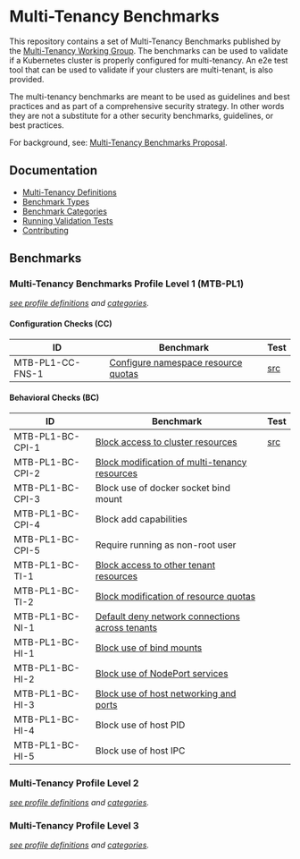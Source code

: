 # Multi-Tenancy Benchmarks

This repository contains a set of Multi-Tenancy Benchmarks published by the 
[Multi-Tenancy Working Group](https://github.com/kubernetes-sigs/multi-tenancy). The benchmarks can be used to validate if a Kubernetes cluster is properly configured for multi-tenancy. An e2e test tool that can be used to validate if your clusters are multi-tenant, is also provided.

The multi-tenancy benchmarks are meant to be used as guidelines and best practices and as part of a comprehensive security strategy. In other words they are not a substitute for a other security benchmarks, guidelines, or best practices.

For background, see: [Multi-Tenancy Benchmarks Proposal](https://docs.google.com/document/d/1O-G8jEpiJxOeYx9Pd2OuOSb8859dTRNmgBC5gJv0krE/edit?usp=sharing).

## Documentation
- [Multi-Tenancy Definitions](documentation/definitions.md)
- [Benchmark Types](documentation/types.md)
- [Benchmark Categories](documentation/categories.md)
- [Running Validation Tests](documentation/run.md)
- [Contributing](documentation/contributing.md)

## Benchmarks

### Multi-Tenancy Benchmarks Profile Level 1 (MTB-PL1)

*[see profile definitions](documentation/definitions.md#level-1) and [categories](documentation/categories.md).*

#### Configuration Checks (CC)

| ID             | Benchmark                                                                                            | Test  |
|------------------|------------------------------------------------------------------------------------------------------|-------|
| MTB-PL1-CC-FNS-1 | [Configure namespace resource quotas](e2e/tests/configure_ns_quotas/)|  [src](e2e/tests/configure_ns_quotas/configure_ns_quotas.go) |


#### Behavioral Checks (BC)

| ID | Benchmark                                                                      | Test                            |
|------|--------------------------------------------------------------------------------|---------------------------------|
| MTB-PL1-BC-CPI-1 | [Block access to cluster resources](e2e/tests/block_cluster_resources/) | [src](e2e/tests/block_cluster_resources/block_cluster_resources.go) |
| MTB-PL1-BC-CPI-2 | [Block modification of multi-tenancy resources](e2e/tests/block_multitenant_resources/)| |
| MTB-PL1-BC-CPI-3 | Block use of docker socket bind mount  | |
| MTB-PL1-BC-CPI-4 | Block add capabilities  | |
| MTB-PL1-BC-CPI-5 | Require running as non-root user  | |
| MTB-PL1-BC-TI-1 | [Block access to other tenant resources](e2e/tests/block_other_tenants/) | |
| MTB-PL1-BC-TI-2 | [Block modification of resource quotas](e2e/tests/block_ns_quotas/) | |
| MTB-PL1-BC-NI-1 | [Default deny network connections across tenants](e2e/tests/default_deny_net_conn/)| |
| MTB-PL1-BC-HI-1 | [Block use of bind mounts](e2e/tests/block_bind_mounts/) | |
| MTB-PL1-BC-HI-2 | [Block use of NodePort services](e2e/tests/block_nodeports/) | |
| MTB-PL1-BC-HI-3 | [Block use of host networking and ports ](e2e/tests/block_host_net_ports/) | |
| MTB-PL1-BC-HI-4 | Block use of host PID  | |
| MTB-PL1-BC-HI-5 | Block use of host IPC  | |

### Multi-Tenancy Profile Level 2

*[see profile definitions](documentation/definitions.md#level-2) and [categories](documentation/categories.md).*


### Multi-Tenancy Profile Level 3

*[see profile definitions](documentation/definitions.md#level-3) and [categories](documentation/categories.md).*

